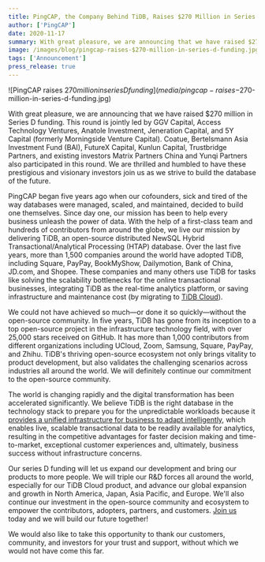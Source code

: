 ```yaml
---
title: PingCAP, the Company Behind TiDB, Raises $270 Million in Series D Funding
author: ['PingCAP']
date: 2020-11-17
summary: With great pleasure, we are announcing that we have raised $270 million in Series D funding led by global investors. We are looking for more innovations, global expansion, and more team growth as we strive to build the database of the future.
image: /images/blog/pingcap-raises-$270-million-in-series-d-funding.jpg
tags: ['Announcement']
press_release: true
---
```


![PingCAP raises $270 million in series D funding](media/pingcap-raises-$270-million-in-series-d-funding.jpg)

With great pleasure, we are announcing that we have raised $270 million in Series D funding. This round is jointly led by GGV Capital, Access Technology Ventures, Anatole Investment, Jeneration Capital, and 5Y Capital (formerly Morningside Venture Capital). Coatue, Bertelsmann Asia Investment Fund (BAI), FutureX Capital, Kunlun Capital, Trustbridge Partners, and existing investors Matrix Partners China and Yunqi Partners also participated in this round. We are thrilled and humbled to have these prestigious and visionary investors join us as we strive to build the database of the future. 

PingCAP began five years ago when our cofounders, sick and tired of the way databases were managed, scaled, and maintained, decided to build one themselves. Since day one, our mission has been to help every business unleash the power of data. With the help of a first-class team and hundreds of contributors from around the globe, we live our mission by delivering TiDB, an open-source distributed NewSQL Hybrid Transactional/Analytical Processing (HTAP) database. Over the last five years, more than 1,500 companies around the world have adopted TiDB, including Square, PayPay, BookMyShow, Dailymotion, Bank of China, JD.com, and Shopee. These companies and many others use TiDB for tasks like solving the scalability bottlenecks for the online transactional businesses, integrating TiDB as the real-time analytics platform, or saving infrastructure and maintenance cost (by migrating to [TiDB Cloud](https://pingcap.com/products/tidbcloud/)).

We could not have achieved so much—or done it so quickly—without the open-source community. In five years, TiDB has gone from its inception to a top open-source project in the infrastructure technology field, with over 25,000 stars received on GitHub.  It has more than 1,000 contributors from different organizations including UCloud, Zoom, Samsung, Square, PayPay, and Zhihu. TiDB's thriving open-source ecosystem not only brings vitality to product development, but also validates the challenging scenarios across industries all around the world. We will definitely continue our commitment to the open-source community.

The world is changing rapidly and the digital transformation has been accelerated significantly. We believe TiDB is the right database in the technology stack to prepare you for the unpredictable workloads because it [provides a unified infrastructure for business to adapt intelligently](https://pingcap.com/blog/future-of-database-unified-infrastructure-to-adapt-intelligently), which enables live, scalable transactional data to be readily available for analytics, resulting in the competitive advantages for faster decision making and time-to-market, exceptional customer experiences and, ultimately, business success without infrastructure concerns.

Our series D funding will let us expand our development and bring our products to more people. We will triple our R&D forces all around the world, especially for our TiDB Cloud product, and advance our global expansion and growth in North America, Japan, Asia Pacific, and Europe. We'll also continue our investment in the open-source community and ecosystem to empower the contributors, adopters, partners, and customers. [Join us](https://pingcap.com/careers) today and we will build our future together!

We would also like to take this opportunity to thank our customers, community, and investors for your trust and support, without which we would not have come this far.
